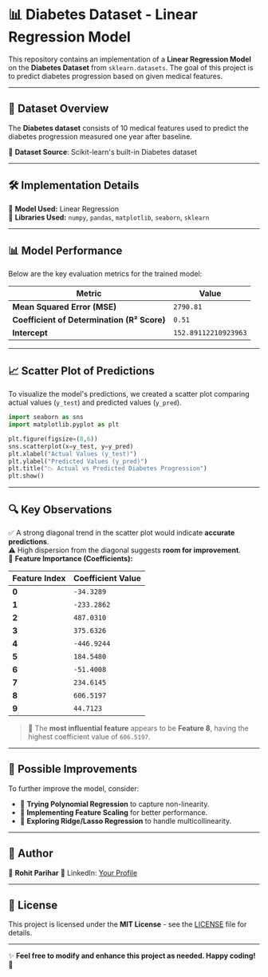 # 📊 Diabetes Dataset - Linear Regression Model

This repository contains an implementation of a **Linear Regression Model** on the **Diabetes Dataset** from `sklearn.datasets`. The goal of this project is to predict diabetes progression based on given medical features.

---

## 📌 Dataset Overview
The **Diabetes dataset** consists of 10 medical features used to predict the diabetes progression measured one year after baseline.

📂 **Dataset Source**: Scikit-learn's built-in Diabetes dataset

---

## 🛠 Implementation Details

🔹 **Model Used:** Linear Regression  
🔹 **Libraries Used:** `numpy`, `pandas`, `matplotlib`, `seaborn`, `sklearn`

---

## 📊 Model Performance
Below are the key evaluation metrics for the trained model:

| Metric | Value |
|--------|------|
| **Mean Squared Error (MSE)** | `2790.81` |
| **Coefficient of Determination (R² Score)** | `0.51` |
| **Intercept** | `152.89112210923963` |

---

## 📈 Scatter Plot of Predictions
To visualize the model's predictions, we created a scatter plot comparing actual values (`y_test`) and predicted values (`y_pred`).

```python
import seaborn as sns
import matplotlib.pyplot as plt

plt.figure(figsize=(8,6))
sns.scatterplot(x=y_test, y=y_pred)
plt.xlabel("Actual Values (y_test)")
plt.ylabel("Predicted Values (y_pred)")
plt.title("📉 Actual vs Predicted Diabetes Progression")
plt.show()
```

---

## 🔍 Key Observations
✅ A strong diagonal trend in the scatter plot would indicate **accurate predictions**.  
⚠️ High dispersion from the diagonal suggests **room for improvement**.  
📌 **Feature Importance (Coefficients):**

| Feature Index | Coefficient Value |
|--------------|------------------|
| **0** | `-34.3289` |
| **1** | `-233.2862` |
| **2** | `487.0310` |
| **3** | `375.6326` |
| **4** | `-446.9244` |
| **5** | `184.5480` |
| **6** | `-51.4008` |
| **7** | `234.6145` |
| **8** | `606.5197` |
| **9** | `44.7123` |

> 📌 The **most influential feature** appears to be **Feature 8**, having the highest coefficient value of `606.5197`.

---

## 🚀 Possible Improvements
To further improve the model, consider:
- 🔄 **Trying Polynomial Regression** to capture non-linearity.
- 📏 **Implementing Feature Scaling** for better performance.
- 🧮 **Exploring Ridge/Lasso Regression** to handle multicollinearity.

---

## 👤 Author
📌 **Rohit Parihar** 
🔗 LinkedIn: [Your Profile](www.linkedin.com/in/rohitpariharr)

---

## 📜 License
This project is licensed under the **MIT License** - see the [LICENSE](LICENSE) file for details.

---

✨ **Feel free to modify and enhance this project as needed. Happy coding!** 🚀

